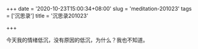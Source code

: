 +++
date = '2020-10-23T15:00:34+08:00'
slug = 'meditation-201023'
tags = ['沉思录']
title = '沉思录201023'

+++

今天我的情绪低沉，没有原因的低沉，为什么？我也不知道。
